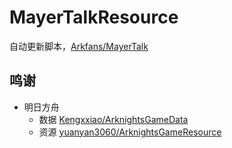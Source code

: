 # MayerTalkResource

自动更新脚本，[Arkfans/MayerTalk](https://github.com/Arkfans/MayerTalk)

## 鸣谢

 - 明日方舟
   - 数据 [Kengxxiao/ArknightsGameData](https://github.com/Kengxxiao/ArknightsGameData)
   - 资源 [yuanyan3060/ArknightsGameResource](https://github.com/yuanyan3060/ArknightsGameResource)
